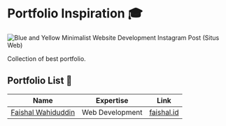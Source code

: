 # Portfolio Inspiration 🎓

![Blue and Yellow Minimalist Website Development Instagram Post (Situs Web)](https://github.com/faishalwahiduddin/Portfolio-Inspiration/assets/15316893/7868069e-9fc2-4b9c-80e9-e78298b715e7)

Collection of best portfolio.



## Portfolio List 📙

| Name     | Expertise      | Link |
| ------- | ----------- | ---------------- |
| [Faishal Wahiduddin](https://www.github.com/faishalwahiduddin) | Web Development | [faishal.id](https://faishal.id) |

